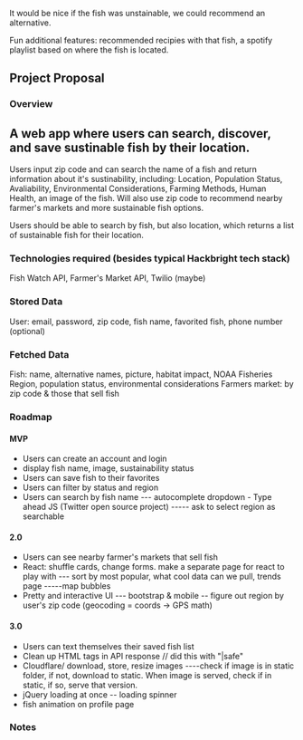 
It would be nice if the fish was unstainable, we could recommend an alternative. 

Fun additional features: recommended recipies with that fish, a spotify playlist based on where the fish is located. 


## Project Proposal

### Overview

A web app where users can search, discover, and save sustinable fish by their location. 
--------
Users input zip code and can search the name of a fish and return information about it's sustinability, including: Location, Population Status, Avaliability, Environmental Considerations, Farming Methods, Human Health, an image of the fish. Will also use zip code to recommend nearby farmer's markets and more sustainable fish options. 

Users should be able to search by fish, but also location, which returns a list of sustainable fish for their location. 

### Technologies required (besides typical Hackbright tech stack)

Fish Watch API, Farmer's Market API, Twilio (maybe)

### Stored Data

User: email, password, zip code, fish name, favorited fish, phone number (optional)

### Fetched Data
Fish: name, alternative names, picture, habitat impact, NOAA Fisheries Region, population status, environmental considerations
Farmers market: by zip code & those that sell fish

### Roadmap

#### MVP

- Users can create an account and login
- display fish name, image, sustainability status
- Users can save fish to their favorites
- Users can filter by status and region 
- Users can search by fish name 
--- autocomplete dropdown - Type ahead JS (Twitter open source project)
----- ask to select region as searchable

#### 2.0

- Users can see nearby farmer's markets that sell fish
- React: shuffle cards, change forms. make a separate page for react to play with 
--- sort by most popular, what cool data can we pull, trends page
-----map bubbles 
- Pretty and interactive UI
--- bootstrap & mobile
-- figure out region by user's zip code (geocoding = coords -> GPS math)

#### 3.0

- Users can text themselves their saved fish list
- Clean up HTML tags in API response // did this with "|safe"
- Cloudflare/ download, store, resize images
----check if image is in static folder, if not, download to static. When image is served, check if in static, if so, serve that version. 
- jQuery loading at once
-- loading spinner
- fish animation on profile page


### Notes
